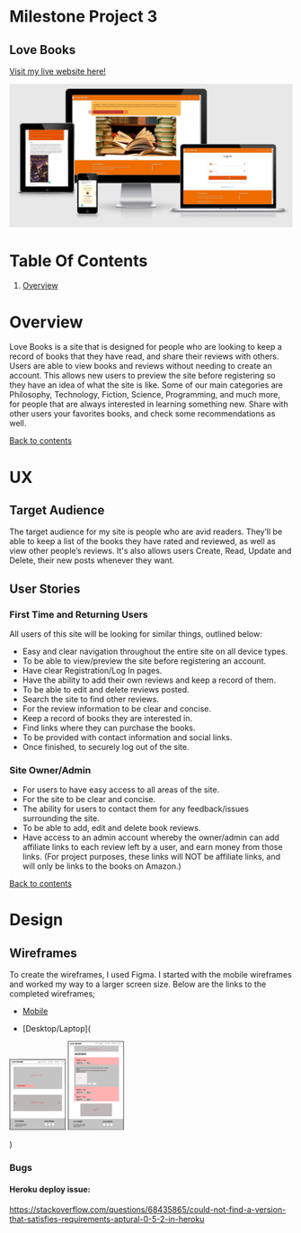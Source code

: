 #  Milestone Project 3
## Love Books

[Visit my live website here!](https://milestone3-rodrigopalazon.herokuapp.com/)

![Site preview](static/images/responsivity.png)

# Table Of Contents

1. [Overview](#overview)
<!-- 2. [UX](#ux)
    - [Target Audience](#target-audience)
    - [User Stories](#user-stories)
3. [Design](#design)
    - [Wireframes](#wireframes)
    - [Typography](#typography)
    - [Colours](#colours)
    - [Database](#database)
4. [Features](#features)
    - [Current Features](#current-features)
    - [Future Features](#future-features)
5. [Technologies Used](#technologies-used)
    - [Languages](#languages)
    - [Database](#database)
    - [Frameworks Libraries and Programmes](#frameworks-libraries-and-programmes)
6. [Testing](#testing)
7. [Deployment](#deployment)
8. [Credits](#credits) -->

# Overview

Love Books is a site that is designed for people who are looking to keep a record of books that they have read, and share their reviews with others. 
Users are able to view books and reviews without needing to create an account. This allows new users to preview the site before registering so they have an idea of what the site is like. 
Some of our main categories are Philosophy, Technology, Fiction, Science, Programming, and much more, for people that are always interested in learning something new. Share with other users your favorites books, and check some recommendations as well.

[Back to contents](#table-of-contents)

# UX

## Target Audience

The target audience for my site is people who are avid readers. They’ll be able to keep a list of the books they have rated and reviewed, as well as view other people’s reviews.
It's also allows users Create, Read, Update and Delete, their new posts whenever they want. 

## User Stories

### First Time and Returning Users

All users of this site will be looking for similar things, outlined below:
-	Easy and clear navigation throughout the entire site on all device types.
-	To be able to view/preview the site before registering an account.
-	Have clear Registration/Log In pages.
-	Have the ability to add their own reviews and keep a record of them.
-	To be able to edit and delete reviews posted.
-	Search the site to find other reviews.
-	For the review information to be clear and concise.
-   Keep a record of books they are interested in.
-	Find links where they can purchase the books.
-	To be provided with contact information and social links.
-	Once finished, to securely log out of the site.

### Site Owner/Admin

-	For users to have easy access to all areas of the site.
-	For the site to be clear and concise.
-	The ability for users to contact them for any feedback/issues surrounding the site.
-	To be able to add, edit and delete book reviews.
-	Have access to an admin account whereby the owner/admin can add affiliate links to each review left by a user, and earn money from those links. (For project purposes, these links will NOT be affiliate links, and will only be links to the books on Amazon.)

[Back to contents](#table-of-contents)

# Design

## Wireframes

To create the wireframes, I used Figma. I started with the mobile wireframes and worked my way to a larger screen size. Below are the links to the completed wireframes;

-   [Mobile](static/images/wf_mobile.png)
<!-- -	[Desktop/Laptop](static/images/wf_desktop.png) -->
<!-- -   ![alt-text-1](static/images/wf_desktop1.png "title-1") ![alt-text-2](static/images/wf_desktop2.png "title-2") -->

-	[Desktop/Laptop](<p float="left">
  <img src="static/images/wf_desktop1.png" width="100" />
  <img src="static/images/wf_desktop2.png" width="100" /> 
</p>)

### Bugs
#### Heroku deploy issue:
https://stackoverflow.com/questions/68435865/could-not-find-a-version-that-satisfies-requirements-aptural-0-5-2-in-heroku

